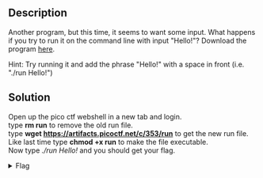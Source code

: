## Description

Another program, but this time, it seems to want some input. What happens if you try to run it on the command line with input "Hello!"?
Download the program [here](https://artifacts.picoctf.net/c/353/run).

Hint: Try running it and add the phrase "Hello!" with a space in front (i.e. "./run Hello!")

## Solution

Open up the pico ctf webshell in a new tab and login. <br>
type **rm run** to remove the old run file. <br>
type **wget https://artifacts.picoctf.net/c/353/run** to get the new run file. <br>
Like last time type **chmod +x run** to make the file executable. <br>
Now type *./run Hello!* and you should get your flag. <br>

<details>
  <summary>Flag</summary>
  
  
    picoCTF{F1r57_4rgum3n7_f65ed63e}

</details>
